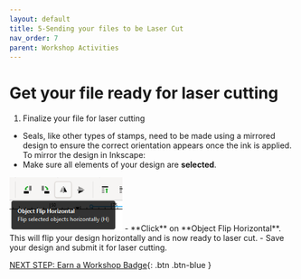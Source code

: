 ```yaml
---
layout: default
title: 5-Sending your files to be Laser Cut
nav_order: 7
parent: Workshop Activities
---
```

# Get your file ready for laser cutting 

1. Finalize your file for laser cutting
- Seals, like other types of stamps, need to be made using a mirrored design to ensure the correct orientation appears once the ink is applied. To mirror the design in Inkscape:  
- Make sure all elements of your design are **selected**.

<img src="images/16.mirror2.png" style="float;width:200px;" alt=""> 
- **Click** on **Object Flip Horizontal**. This will flip your design horizontally and is now ready to laser cut. 
- Save your design and submit it for laser cutting. 

[NEXT STEP: Earn a Workshop Badge](informal-credentials.html){: .btn .btn-blue }

